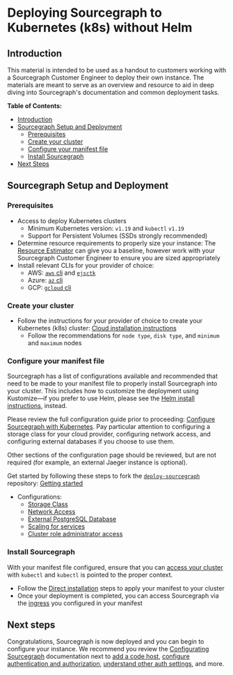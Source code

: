 # Deploying Sourcegraph to Kubernetes (k8s) without Helm

## Introduction
This material is intended to be used as a handout to customers working with a Sourcegraph Customer Engineer to deploy their own instance. The materials are meant to serve as an overview and resource to aid in deep diving into Sourcegraph's documentation and common deployment tasks.

**Table of Contents:**

- [Introduction](#introduction)
- [Sourcegraph Setup and Deployment](#sourcegraph-setup-and-deployment)
	- [Prerequisites](#prerequisites)
  - [Create your cluster](#create-your-cluster)
  - [Configure your manifest file](#configure-your-manifest-file)
  - [Install Sourcegraph](#install-sourcegraph)
- [Next Steps](#next-steps)

## Sourcegraph Setup and Deployment

### Prerequisites
- Access to deploy Kubernetes clusters
  - Minimum Kubernetes version: `v1.19` and `kubectl` `v1.19`
  - Support for Persistent Volumes (SSDs strongly recommended)
- Determine resource requirements to properly size your instance: The [Resource Estimator](https://docs.sourcegraph.com/admin/deploy/resource_estimator) can give you a baseline, however work with your Sourcegraph Customer Engineer to ensure you are sized appropriately
- Install relevant CLIs for your provider of choice:
  - AWS: [`aws` cli](https://docs.aws.amazon.com/cli/latest/userguide/getting-started-install.html) and [`ejsctk`](https://eksctl.io/introduction/#installation)
  - Azure: [`az` cli](https://docs.microsoft.com/en-us/cli/azure/install-azure-cli?view=azure-cli-latest)
  - GCP: [`gcloud` cli](https://cloud.google.com/sdk/gcloud)

### Create your cluster
- Follow the instructions for your provider of choice to create your Kubernetes (k8s) cluster: [Cloud installation instructions](https://docs.sourcegraph.com/admin/deploy/kubernetes#cloud-installation)
  - Follow the recommendations for `node type`, `disk type`, and `minimum` and `maximum` nodes

### Configure your manifest file
Sourcegraph has a list of configurations available and recommended that need to be made to your manifest file to properly install Sourcegraph into your cluster. This includes how to customize the deployment using Kustomize—if you prefer to use Helm, please see the [Helm install instructions](https://docs.sourcegraph.com/admin/deploy/kubernetes/helm), instead. 

Please review the full configuration guide prior to proceeding: [Configure Sourcegraph with Kubernetes](https://docs.sourcegraph.com/admin/deploy/kubernetes/configure). Pay particular attention to configuring a storage class for your cloud provider, configuring network access, and configuring external databases if you choose to use them.

Other sections of the configuration page should be reviewed, but are not required (for example, an external Jaeger instance is optional).

Get started by following these steps to fork the [`deploy-sourcegraph`](https://github.com/sourcegraph/deploy-sourcegraph) repository: [Getting started](https://docs.sourcegraph.com/admin/deploy/kubernetes/configure#getting-started)

- Configurations:
  - [Storage Class](https://docs.sourcegraph.com/admin/deploy/kubernetes/configure#configure-a-storage-class)
  - [Network Access](https://docs.sourcegraph.com/admin/deploy/kubernetes/configure#configure-network-access)
  - [External PostgreSQL Database](https://docs.sourcegraph.com/admin/deploy/kubernetes/configure#sourcegraph-databases)
  - [Scaling for services](https://docs.sourcegraph.com/admin/deploy/kubernetes/scale#tuning-replica-counts-for-horizontal-scalability)
  - [Cluster role administrator access](https://kubernetes.io/docs/reference/access-authn-authz/rbac/)

### Install Sourcegraph
With your manifest file configured, ensure that you can [access your cluster](https://kubernetes.io/docs/tasks/access-application-cluster/access-cluster/) with `kubectl` and `kubectl` is pointed to the proper context.

- Follow the [Direct installation](https://docs.sourcegraph.com/admin/deploy/kubernetes#direct-installation) steps to apply your manifest to your cluster
- Once your deployment is completed, you can access Sourcegraph via the [ingress](https://docs.sourcegraph.com/admin/deploy/kubernetes/configure#ingress-controller-recommended) you configured in your manifest

## Next steps
Congratulations, Sourcegraph is now deployed and you can begin to configure your instance. We recommend you review the [Configurating Sourcegraph](https://docs.sourcegraph.com/admin/config) documentation next to [add a code host](https://docs.sourcegraph.com/admin/external_service), [configure authentication and authorization](https://docs.sourcegraph.com/admin/config/authorization_and_authentication), [understand other auth settings](https://docs.sourcegraph.com/admin/auth), and more.

